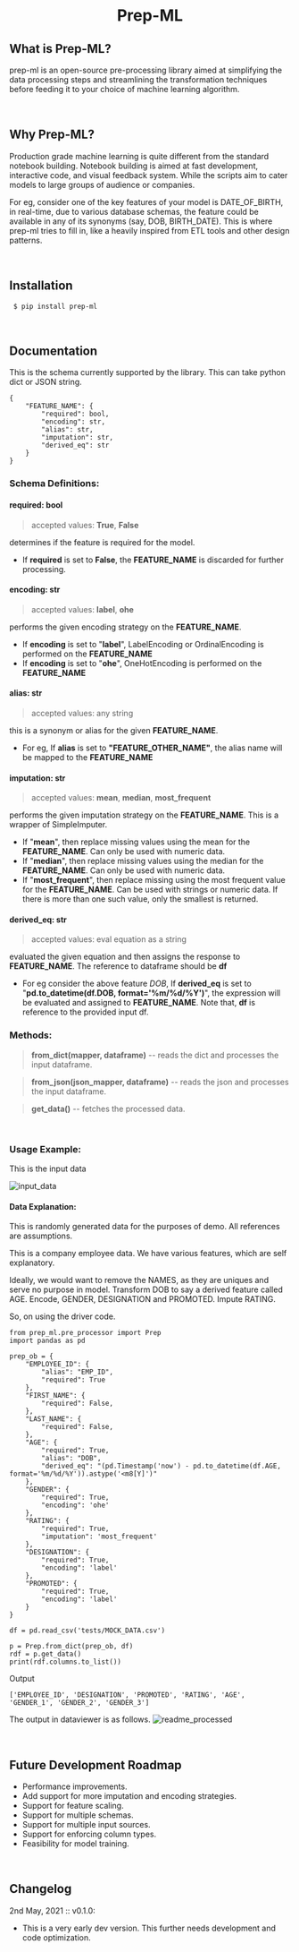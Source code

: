 <h1 align="center">Prep-ML</h1>

## What is Prep-ML?
prep-ml is an open-source pre-processing library aimed at simplifying the data processing steps and streamlining the transformation techniques before feeding it to your choice of machine learning algorithm.

<br>

## Why Prep-ML?
Production grade machine learning is quite different from the standard notebook building. Notebook building is aimed at fast development, interactive code, and visual feedback system. While the scripts aim to cater models to large groups of audience or companies.

For eg, consider one of the key features of your model is DATE_OF_BIRTH, in real-time, due to various database schemas, the feature could be available in any of its synonyms (say, DOB, BIRTH_DATE). This is where prep-ml tries to fill in, like a heavily inspired from ETL tools and other design patterns.

<br>

## Installation

``` $ pip install prep-ml```

<br>

## Documentation

This is the schema currently supported by the library. This can take python dict or JSON string.
```
{
    "FEATURE_NAME": {
        "required": bool,
        "encoding": str,
        "alias": str,
        "imputation": str,
        "derived_eq": str
    }
}
```
### Schema Definitions:

#### required: bool

> accepted values: **True**, **False**

determines if the feature is required for the model. 
- If **required** is set to **False**, the **FEATURE_NAME** is discarded for further processing.

#### encoding: str

> accepted values: **label**, **ohe**

performs the given encoding strategy on the **FEATURE_NAME**. 

- If **encoding** is set to "**label**", LabelEncoding or OrdinalEncoding is performed on the **FEATURE_NAME**
- If **encoding** is set to "**ohe**", OneHotEncoding is performed on the **FEATURE_NAME**


#### alias: str

> accepted values: any string

this is a synonym or alias for the given **FEATURE_NAME**. 

- For eg, If **alias** is set to **"FEATURE_OTHER_NAME"**, the alias name will be mapped to the **FEATURE_NAME**


#### imputation: str

> accepted values: **mean**, **median**, **most_frequent**

performs the given imputation strategy on the **FEATURE_NAME**. This is a wrapper of SimpleImputer. 

- If "**mean**", then replace missing values using the mean for the **FEATURE_NAME**. Can only be used with numeric data.
- If "**median**", then replace missing values using the median for the **FEATURE_NAME**. Can only be used with numeric data.
- If "**most_frequent**", then replace missing using the most frequent value for the **FEATURE_NAME**. Can be used with strings or numeric data. If there is more than one such value, only the smallest is returned.


#### derived_eq: str

> accepted values: eval equation as a string

evaluated the given equation and then assigns the response to **FEATURE_NAME**. The reference to dataframe should be **df**

- For eg consider the above feature *DOB*, If **derived_eq** is set to "**pd.to_datetime(df.DOB, format='%m/%d/%Y')**", the expression will be evaluated and assigned to **FEATURE_NAME**. Note that, **df** is reference to the provided input df.



### Methods:

> **from_dict(mapper, dataframe)** -- reads the dict and processes the input dataframe.

> **from_json(json_mapper, dataframe)** -- reads the json and processes the input dataframe.

> **get_data()** --  fetches the processed data.



<br>


### Usage Example:
This is the input data 

![input_data](https://github.com/vi3m/vi3m_image_host/blob/master/prep-ml/readme_input.png?raw=true)

#### Data Explanation:

This is randomly generated data for the purposes of demo. All references are assumptions.

This is a company employee data. We have various features, which are self explanatory.

Ideally, we would want to remove the NAMES, as they are uniques and serve no purpose in model. Transform DOB to say a derived feature called AGE. Encode, GENDER, DESIGNATION and PROMOTED. Impute RATING.

So, on using the driver code.

```
from prep_ml.pre_processor import Prep
import pandas as pd

prep_ob = {
    "EMPLOYEE_ID": {
        "alias": "EMP_ID",
        "required": True
    },
    "FIRST_NAME": {
        "required": False,
    },
    "LAST_NAME": {
        "required": False,
    },
    "AGE": {
        "required": True,
        "alias": "DOB",
        "derived_eq": "(pd.Timestamp('now') - pd.to_datetime(df.AGE, format='%m/%d/%Y')).astype('<m8[Y]')"
    },
    "GENDER": {
        "required": True,
        "encoding": 'ohe'
    },
    "RATING": {
        "required": True,
        "imputation": 'most_frequent'
    },
    "DESIGNATION": {
        "required": True,
        "encoding": 'label'
    },
    "PROMOTED": {
        "required": True,
        "encoding": 'label'
    }
}

df = pd.read_csv('tests/MOCK_DATA.csv')

p = Prep.from_dict(prep_ob, df)
rdf = p.get_data()
print(rdf.columns.to_list())

```
Output
```
['EMPLOYEE_ID', 'DESIGNATION', 'PROMOTED', 'RATING', 'AGE', 'GENDER_1', 'GENDER_2', 'GENDER_3']
```

The output in dataviewer is as follows.
![readme_processed](https://github.com/vi3m/vi3m_image_host/blob/master/prep-ml/readme_processed.png?raw=true)


<br>

## Future Development Roadmap
- Performance improvements.
- Add support for more imputation and encoding strategies.
- Support for feature scaling.
- Support for multiple schemas.
- Support for multiple input sources.
- Support for enforcing column types.
- Feasibility for model training.

<br>

## Changelog

2nd May, 2021 :: v0.1.0:
- This is a very early dev version. This further needs development and code optimization.